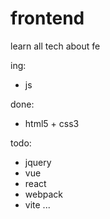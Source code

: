 # frontend

learn all tech about fe

ing:
- js

done:
- html5 + css3

todo:
- jquery
- vue
- react
- webpack
- vite
...
